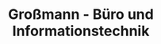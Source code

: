 ---
title: "Großmann - Büro und Informationstechnik"
url: /thalfang/grossmann-buero-und-informationstechnik/
shop: Computer
---
